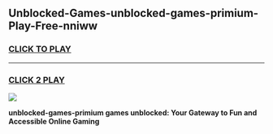 
## Unblocked-Games-unblocked-games-primium-Play-Free-nniww
<h3>
<a href="https://premium76.site?title=unblocked-games-primium&ref=20A">CLICK TO PLAY</a></h3>
<hr>

<h3>
<a href="https://premium76.site?title=unblocked-games-primium&ref=20A">CLICK 2 PLAY</a>
  
</h3>

<a href="https://premium76.site?title=unblocked-games-primium&ref=20A"><img src="https://clearcache.store/games.png"></a>


**unblocked-games-primium games unblocked: Your Gateway to Fun and Accessible Online Gaming**
